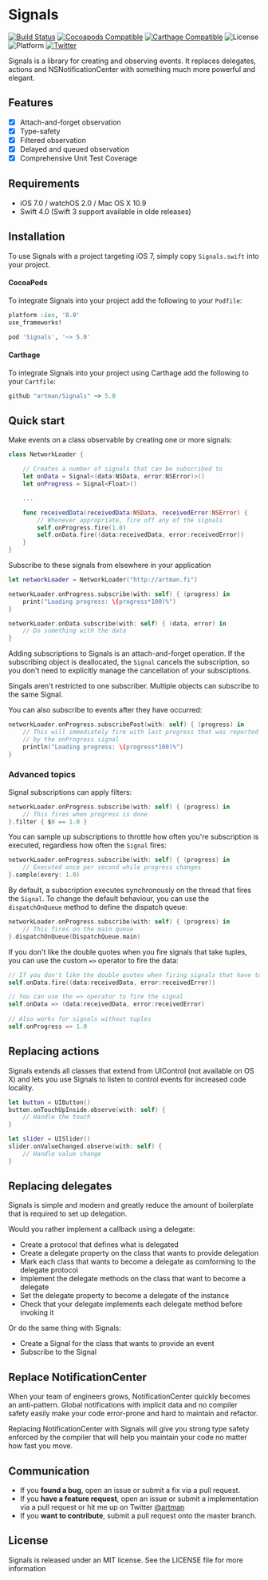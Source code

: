 # Signals
[![Build Status](https://travis-ci.org/artman/Signals.svg?branch=master)](https://travis-ci.org/artman/Signals)
[![Cocoapods Compatible](https://img.shields.io/cocoapods/v/Signals.svg)](https://cocoapods.org/pods/Signals)
[![Carthage Compatible](https://img.shields.io/badge/Carthage-compatible-4BC51D.svg?style=flat)](https://github.com/Carthage/Carthage)
![License](https://img.shields.io/cocoapods/l/Signals.svg?style=flat&color=gray)
![Platform](https://img.shields.io/cocoapods/p/Signals.svg?style=flat)
[![Twitter](https://img.shields.io/badge/twitter-@artman-blue.svg?style=flat)](http://twitter.com/artman)

Signals is a library for creating and observing events. It replaces delegates, actions and NSNotificationCenter with something much more powerful and elegant.

## Features

- [x] Attach-and-forget observation
- [x] Type-safety
- [x] Filtered observation
- [x] Delayed and queued observation
- [x] Comprehensive Unit Test Coverage

## Requirements

- iOS 7.0 / watchOS 2.0 / Mac OS X 10.9
- Swift 4.0 (Swift 3 support available in olde releases)

## Installation

To use Signals with a project targeting iOS 7, simply copy `Signals.swift` into your project.

#### CocoaPods

To integrate Signals into your project add the following to your `Podfile`:

```ruby
platform :ios, '8.0'
use_frameworks!

pod 'Signals', '~> 5.0'
```

#### Carthage

To integrate Signals into your project using Carthage add the following to your `Cartfile`:

```ruby
github "artman/Signals" ~> 5.0
```

## Quick start

Make events on a class observable by creating one or more signals:

```swift
class NetworkLoader {

    // Creates a number of signals that can be subscribed to
    let onData = Signal<(data:NSData, error:NSError)>()
    let onProgress = Signal<Float>()

    ...

    func receivedData(receivedData:NSData, receivedError:NSError) {
        // Whenever appropriate, fire off any of the signals
        self.onProgress.fire(1.0)
        self.onData.fire((data:receivedData, error:receivedError))
    }
}
```

Subscribe to these signals from elsewhere in your application

```swift
let networkLoader = NetworkLoader("http://artman.fi")

networkLoader.onProgress.subscribe(with: self) { (progress) in
    print("Loading progress: \(progress*100)%")
}

networkLoader.onData.subscribe(with: self) { (data, error) in
    // Do something with the data
}
```

Adding subscriptions to Signals is an attach-and-forget operation. If the subscribing object is deallocated, the `Signal` cancels the subscription, so you don't need to explicitly manage the cancellation of your subsciptions.

Singals aren't restricted to one subscriber. Multiple objects can subscribe to the same Signal.

You can also subscribe to events after they have occurred:

```swift
networkLoader.onProgress.subscribePast(with: self) { (progress) in
    // This will immediately fire with last progress that was reported
    // by the onProgress signal
    println("Loading progress: \(progress*100)%")
}
```

### Advanced topics

Signal subscriptions can apply filters:

```swift
networkLoader.onProgress.subscribe(with: self) { (progress) in
    // This fires when progress is done
}.filter { $0 == 1.0 }
```

You can sample up subscriptions to throttle how often you're subscription is executed, regardless how often the `Signal` fires:

```swift
networkLoader.onProgress.subscribe(with: self) { (progress) in
    // Executed once per second while progress changes
}.sample(every: 1.0)
```

By default, a subscription executes synchronously on the thread that fires the `Signal`. To change the default behaviour, you can use the `dispatchOnQueue` method to define the dispatch queue:

```swift
networkLoader.onProgress.subscribe(with: self) { (progress) in
    // This fires on the main queue
}.dispatchOnQueue(DispatchQueue.main)
```

If you don't like the double quotes when you fire signals that take tuples, you can use the custom `=>` operator to fire the data:

```swift
// If you don't like the double quotes when firing signals that have tuples
self.onData.fire((data:receivedData, error:receivedError))

// You can use the => operator to fire the signal
self.onData => (data:receivedData, error:receivedError)
  
// Also works for signals without tuples
self.onProgress => 1.0
```

## Replacing actions

Signals extends all classes that extend from UIControl (not available on OS X) and lets you use Signals to listen to control events for increased code locality.

```swift
let button = UIButton()
button.onTouchUpInside.observe(with: self) {
    // Handle the touch
}

let slider = UISlider()
slider.onValueChanged.observe(with: self) {
    // Handle value change
}
```

## Replacing delegates

Signals is simple and modern and greatly reduce the amount of boilerplate that is required to set up delegation.

Would you rather implement a callback using a delegate:

- Create a protocol that defines what is delegated
- Create a delegate property on the class that wants to provide delegation
- Mark each class that wants to become a delegate as comforming to the delegate protocol
- Implement the delegate methods on the class that want to become a delegate
- Set the delegate property to become a delegate of the instance
- Check that your delegate implements each delegate method before invoking it

Or do the same thing with Signals:

- Create a Signal for the class that wants to provide an event
- Subscribe to the Signal

## Replace NotificationCenter

When your team of engineers grows, NotificationCenter quickly becomes an anti-pattern. Global notifications with implicit data and no compiler safety easily make your code error-prone and hard to maintain and refactor.

Replacing NotificationCenter with Signals will give you strong type safety enforced by the compiler that will help you maintain your code no matter how fast you move.

## Communication

- If you **found a bug**, open an issue or submit a fix via a pull request.
- If you **have a feature request**, open an issue or submit a implementation via a pull request or hit me up on Twitter [@artman](http://twitter.com/artman)
- If you **want to contribute**, submit a pull request onto the master branch.

## License

Signals is released under an MIT license. See the LICENSE file for more information
